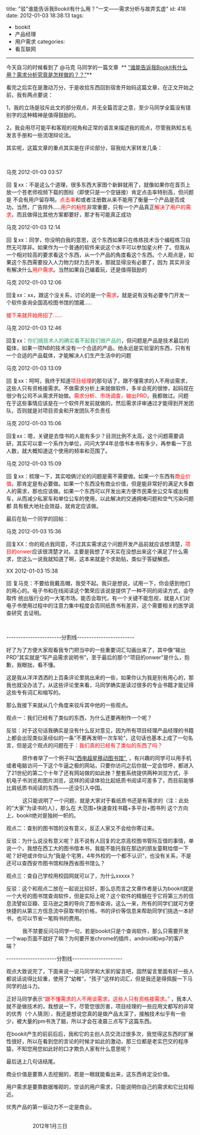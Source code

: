 title: "驳\"谁能告诉我Bookit有什么用？\"一文——需求分析与故弄玄虚"
id: 418
date: 2012-01-03 18:38:13
tags: 
- bookit
- 产品经理
- 用户需求
categories: 
- 看互联网
---

今天自习的时候看到了 @马克 马同学的一篇文章 &nbsp;** [&ldquo;谁能告诉我Bookit有什么用？需求分析究竟是怎样做的？？&rdquo;<!--more-->](http://blog.renren.com/blog/248164387/796519552)**

看完之后实在是激动万分，于是收拾东西回到宿舍开始码这篇文章，在正文开始之前，我有两点要说：

1，我的立场是驳斥此文的部分观点，并无全篇否定之意，至少马同学全篇没有错别字的这种精神是值得鼓励的。

2，我会用尽可能平和客观的视角和正常的语言来描述我的观点，尽管我熟知五毛发言手册和一些流氓辩论法。

其实呢，这篇文章的重点其实是在评论部分，容我给大家转发几条：

&nbsp;

<div class="info">马克 <span class="time">2012-01-03 03:57&nbsp;&nbsp; 

</span></div>

回 复xx：不是这么个道理，很多东西大家图个新鲜就用了，就像如果你在首页上放一个苍老师视频下载的图标（即使只是一个空链接）肯定点击率特别高，但问题是 不会有用户留存啊。<font color="#FF0000">点击率</font>和或者注册数从来不能用了衡量一个产品是否成功，当然，广告除外.....<font color="#FF0000">用户的粘性</font>非常重要，只有一个产品真正<font color="#FF0000">解决了用户的需 求</font>，而且做得比其他方案都要好，那才有可能真正成功&nbsp;

<div class="info">马克 <span class="time">2012-01-03 12:14</span></div>

回 复xx：同学，你没明白我的意思，这个东西如果只在练练技术当个编程练习自然无可厚非。如果作为一个普通的软件来说这个水平可以参加星火杯 了。但我从一个相对较高的要求看这个东西，从一个产品的角度看这个东西。个人观点是，如果这个东西需要投入人力物力财力去开发，那就显得没有必要了，因为 其实并没有解决什么<font color="#FF0000">用户需求</font>。当然如果自己编着玩，还是值得鼓励的

<div class="info">马克 <span class="time">2012-01-03 12:06</span></div>

回复xx：xx，跟这个没关系，讨论的是一个<font color="#FF0000">需求</font>，就是说有没有必要专门开发一个软件查询全国高校图书馆的馆藏.....

<div class="info">

<font color="#FF0000">接下来就开始用招了&hellip;&hellip;</font>

马克 <span class="time">2012-01-03 12:46</span>

</div>

回复xx：<font color="#339966">你们搞技术人的确实看不起我们做产品的</font>，但问题是产品是技术最后的载体，如果一项NB的技术没有一个合适的产品，他永远是实验室的东西，只有有一个合适的产品载体，才能解决人们生产生活中的问题

<div class="info">马克 <span class="time">2012-01-03 13:09</span></div>

回 复xx：呵呵，我终于知道<font color="#FF0000">项目经理</font>的那句话了，跟不懂需求的人不用谈需求，这些人只有资格接需求。不做需求分析上来就做软件，多半会死的很惨，起码现在 很少有公司不从需求开始做。<font color="#FF0000">需求分析、市场调查，输出PRD</font>，我都做过。问题在于这些事情应该是在一个软件开发前就做的，然后需求评审通过才能得到开发团 队，否则就是对项目资金和开发团队不负责任

<div class="info">马克 <span class="time">2012-01-03 15:06</span></div>

回复xx：嗯，关键是去借书的人能有多少？目测比例不太高，这个问题需要调研，其实可以拿一个系作为单位，问问大学4年总借书本书有多少，再参看一下总人数，就大概知道这个使用的频率和范围了。

<div class="info">马克 <span class="time">2012-01-03 15:09</span></div>

回 复xx：梳理一下，其实咱俩讨论的问题是需不需要做。如果一个东西有<font color="#FF0000">商业价值</font>，那肯定是有必要做。如果一个东西没有商业价值，但是能非常好的满足大多数 人的需求，那也应该做。如果一个东西可以开发出来方便市民乘坐公交车或出租车，从而减少私家车和单位公车的使用，以此解决的交通拥堵问题和空气污染问题都 具有极大地社会效益，就肯定应该做。

最后在贴一个同学的回帖：

<div class="info">马克 <span class="time">2012-01-03 15:36</span></div>
<div class="reply">

回复XX：你的观点我同意，不过其实需求这个问题开发产品前就应该想清楚，<font color="#FF0000">项目的onwer</font>应该很清楚才对。主要是我想了半天实在没想出来这个满足了什么需求，您这么一说我就知道了啊，这本来就是个求助贴，类似于答疑解惑。

</div>
<div class="info">XX <span class="time">2012-01-03 15:38</span></div>

回 复马克：不要给我戴高帽，我受不起。我只是想说，试用一下，你会感到他们的用心的。电子书和在线阅读这个繁荣应该说是提供了一种不同的阅读方式，会夺取传 统出版行业的一大笔市场。能否会取代，有一个关键不能忽视，就是人们对电子书使用过程中的注意力集中程度会否同纸质书有差异，这个需要相关的医学调查研究 去证明。

&nbsp;

-----------------------分割线------------------------

好了为了方便大家观看我专门把当中的一些重要词汇勾画出来了，其中像&ldquo;输出PRD&rdquo;其实就是&ldquo;写产品需求说明书&rdquo;，至于最后的那个&ldquo;项目的onwer&rdquo;是什么，抱歉，我眼拙，看不懂。

这是我从洋洋洒洒的上百条评论里挑出来的一些，如果你认为我是别有用心的，那我也就没办法了。从这些评论里来看，马同学确实是读过很多的专业书籍才能记得这些专有词汇和缩写的。

那么我接下来就从几个角度来驳斥其中他的一些观点。

观点一：我们已经有了类似的东西，为什么还要再制作一个呢？

反驳：对于这句话我确实是没有什么反对意见，因为所有项目经理产品经理的书籍上都会出现类似圣经似的一条&ldquo;不要再发明一次车轮&rdquo;，这句话也基本上成了一句名言，但是这个观点的问题在于：<font color="#FF0000">我们真的已经有了类似的东西了吗？</font>

&nbsp;&nbsp;&nbsp;&nbsp;&nbsp;&nbsp;&nbsp;&nbsp;&nbsp;&nbsp; 原作者举了一个例子叫[&ldquo;西电超星移动图书馆&rdquo;&nbsp;](http://m.superlib.com/1065) ，有兴趣的同学可以用手机或者电脑访问一下这个牛逼之极的网站，只要你访问之后你就一定会惊呼，都进入了21世纪的第二个十年了还有网站做的如此挫？整套系统提供两种浏览方式，手机电子书浏览和图片浏览，这样的阅读体验比起纸质书阅读可差多了，而目前能够比肩纸质书阅读的东西&mdash;&mdash;还没引入中国。

&nbsp;&nbsp;&nbsp;&nbsp;&nbsp;&nbsp;&nbsp;&nbsp;&nbsp;&nbsp; 这只能说明了一个问题，就是大家对于看纸质书还是有需求的（注：此处的&ldquo;大家&rdquo;为读书的人），那么在 大范围+快速查找书籍+多平台+图书列 这个方向上，bookit绝对是独树一帜的。

观点二：查别的图书馆的没有意义，反正人家又不会给你寄过来。

反驳：为什么说没有意义呢？且不说有人回复的北京高校图书管际互借的事情，单说一个，我想在西工大的图书借本书，我能不能托我在那边的朋友童鞋给借一下呢？好吧或许你认为&ldquo;我是个宅男，4年外校的一个都不认识&rdquo;，也没有关系，不是还可以查西安市图书馆和陕西省图书馆么？

观点三：查自己学校用校园网就可以了，为什么xxxxx？

反驳：这个和观点二放在一起说比较好，那么总而言之文章作者是认为bookit就是一个大号的图书馆查询软件，但是实际上呢？这个软件的精髓在于它将第三方的信息流譬如豆瓣、亚马逊之类的导向了图书查询，这么一来，所有的同学们就可方便快捷的从第三方信息流中获取书的价格，书的评价等信息来帮助同学们挑选一本好书，也可以节省一笔购书的费用。

&nbsp;&nbsp;&nbsp;&nbsp;&nbsp;&nbsp;&nbsp;&nbsp;&nbsp;&nbsp; 我不禁要反问马同学一句，若是bookit只是个查询软件，那么只需要开发一个wap页面不就好了嘛？为何要开发chrome的插件，android和wp7的客户端？

---------------------分割线---------------------

观点大致说完了，下面来说一说马同学和大家的留言吧，固然留言里面有好一些人都说话说得比较重，使用了&ldquo;幼稚&rdquo;，&ldquo;孩子&rdquo;这样的词汇，但是我还是得佩服一下马同学的战斗力。

正好马同学表示<font color="#FF0000">&ldquo;跟不懂需求的人不用谈需求，这些人只有资格接需求。&rdquo;</font> ，我本人就不是做技术的，我想说一下，尽管您很厉害，项目经理的一些应用文都写的非常的优秀（个人猜测），我还是想说您真的是做产品太深了，接触技术似乎有一些少，被大量的pm书洗了脑，所以才会在凌晨三点写下这篇东西。

在bookit产生的前前后后，我和它的主创人员交流过很多次，我觉得这东西的扩展性很好，所以在看到您的言论的时候才如此的激动，那三位都是老实巴交的程序猿，不知您用您如此好的口才欺负人家有什么意思呢？

最后送上几句话结尾。

商业价值是要靠人去挖掘的，若是一眼就能看出来，这东西肯定没价值。

用户需求是要靠数据堆砌的，空谈的用户需求，只能说明你自己的需求和它比较相近。

优秀产品的第一驱动力不一定是商业。

&nbsp;&nbsp;&nbsp;&nbsp;&nbsp;&nbsp;&nbsp;&nbsp;&nbsp;&nbsp;&nbsp;&nbsp;&nbsp;&nbsp;&nbsp;&nbsp;&nbsp;&nbsp;&nbsp;&nbsp;&nbsp;&nbsp;&nbsp;&nbsp;&nbsp;&nbsp;&nbsp;&nbsp;&nbsp;&nbsp;&nbsp;&nbsp;&nbsp;&nbsp;&nbsp;&nbsp;&nbsp;&nbsp;&nbsp;&nbsp;&nbsp;&nbsp;&nbsp;&nbsp;&nbsp;&nbsp;&nbsp;&nbsp;&nbsp;&nbsp;&nbsp;&nbsp;&nbsp;&nbsp;&nbsp;&nbsp;&nbsp;&nbsp;&nbsp;&nbsp;&nbsp;&nbsp;&nbsp;&nbsp;&nbsp;&nbsp;&nbsp;&nbsp;&nbsp;&nbsp;&nbsp;&nbsp;&nbsp;&nbsp;&nbsp;&nbsp;&nbsp;&nbsp;&nbsp;&nbsp;&nbsp;&nbsp;&nbsp;&nbsp;&nbsp;&nbsp;&nbsp;&nbsp;&nbsp;&nbsp;&nbsp;&nbsp;&nbsp;&nbsp;&nbsp;&nbsp;&nbsp;&nbsp;&nbsp;&nbsp;&nbsp;&nbsp;&nbsp;&nbsp;&nbsp;&nbsp;&nbsp;&nbsp;&nbsp;&nbsp;&nbsp;&nbsp;&nbsp;&nbsp;&nbsp;&nbsp;&nbsp;&nbsp;&nbsp;&nbsp;&nbsp;&nbsp;&nbsp;&nbsp;&nbsp;&nbsp;&nbsp;&nbsp;&nbsp;&nbsp;&nbsp;&nbsp;&nbsp;&nbsp;&nbsp;&nbsp;&nbsp;&nbsp;&nbsp;&nbsp;&nbsp;&nbsp;&nbsp;&nbsp;&nbsp; 2012年1月三日